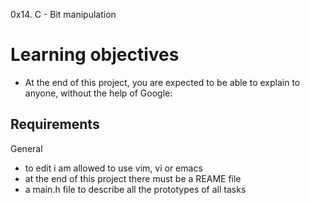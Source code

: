 0x14. C - Bit manipulation

# Learning objectives
* At the end of this project, you are expected to be able to explain to anyone, without the help of Google:

## Requirements

General
* to edit i am allowed to use vim, vi or emacs
* at the end of this project there must be a REAME file
* a main.h file to describe all the prototypes of all tasks 
